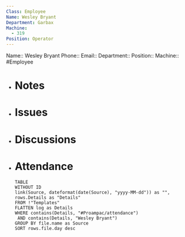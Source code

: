 ```yaml
---
Class: Employee
Name: Wesley Bryant
Department: Garbax
Machine:
  - 319
Position: Operator
---
```

Name:: Wesley Bryant
Phone:: 
Email:: 
Department:: 
Position:: 
Machine:: 
#Employee
- # Notes
- # Issues
- # Discussions
- # Attendance
  
  ```dataview
  TABLE
  WITHOUT ID
  link(Source, dateformat(date(Source), "yyyy-MM-dd")) as "",
  rows.Details as "Details"
  FROM !"Templates"
  FLATTEN log as Details
  WHERE contains(Details, "#Proampac/attendance")
   AND contains(Details, "Wesley Bryant")
  GROUP BY file.name as Source
  SORT rows.file.day desc
  ```